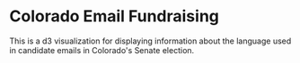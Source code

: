 # Colorado Email Fundraising

This is a d3 visualization for displaying information about the language used
in candidate emails in Colorado's Senate election.
